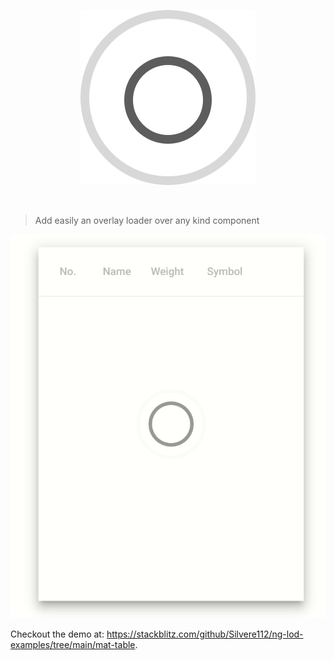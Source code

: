 <p align="center">
  <img src="./assets/logo.svg?raw=true">
</p>
<br />

> Add easily an overlay loader over any kind component

<p align="center">
 <img src="./assets/demo.gif?raw=true">
</p>


Checkout the demo at: <https://stackblitz.com/github/Silvere112/ng-lod-examples/tree/main/mat-table>.


